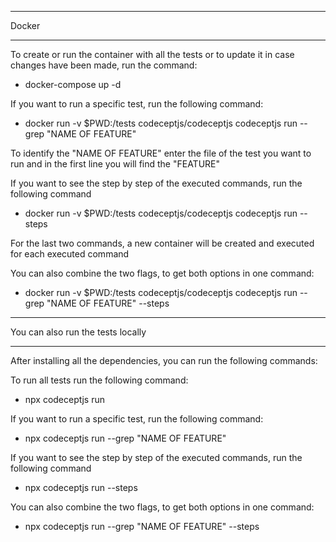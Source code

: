 ************************************************************************************************************
Docker
************************************************************************************************************
To create or run the container with all the tests or to update it in case changes have been made, run the command:

* docker-compose up -d

If you want to run a specific test, run the following command:

* docker run -v $PWD:/tests codeceptjs/codeceptjs codeceptjs run --grep "NAME OF FEATURE"

To identify the "NAME OF FEATURE" enter the file of the test you want to run and in the first line you will find the "FEATURE"

If you want to see the step by step of the executed commands, run the following command

* docker run -v $PWD:/tests codeceptjs/codeceptjs codeceptjs run --steps

For the last two commands, a new container will be created and executed for each executed command

You can also combine the two flags, to get both options in one command:

* docker run -v $PWD:/tests codeceptjs/codeceptjs codeceptjs run --grep "NAME OF FEATURE" --steps


************************************************************************************************************
You can also run the tests locally
************************************************************************************************************

After installing all the dependencies, you can run the following commands:

To run all tests run the following command:

* npx codeceptjs run

If you want to run a specific test, run the following command:

* npx codeceptjs run --grep "NAME OF FEATURE"

If you want to see the step by step of the executed commands, run the following command

* npx codeceptjs run --steps

You can also combine the two flags, to get both options in one command:

* npx codeceptjs run --grep "NAME OF FEATURE" --steps

